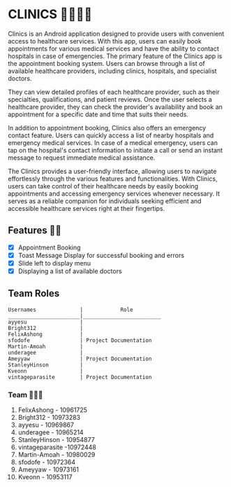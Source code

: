 # CLINICS 👨‍⚕️🧑‍⚕️
Clinics is an Android application designed to provide users with convenient access to healthcare services. 
With this app, users can easily book appointments for various medical services and have the ability to contact hospitals in case of emergencies.
The primary feature of the Clinics app is the appointment booking system. Users can browse through a
list of available healthcare providers, including clinics, hospitals, and specialist doctors.

They can view detailed profiles of each healthcare provider, such as their specialties, qualifications, and patient reviews.
Once the user selects a healthcare provider, they can check the provider's availability and book an appointment for a specific date and time that suits their needs.

In addition to appointment booking, Clinics also offers an emergency contact feature. Users can quickly access a list of nearby hospitals and emergency medical services. 
In case of a medical emergency, users can tap on the hospital's contact information to initiate a call or send an instant message to request immediate medical assistance.

The Clinics provides a user-friendly interface, allowing users to navigate effortlessly through the various features and functionalities.
With Clinics, users can take control of their healthcare needs by easily booking appointments and accessing emergency services whenever necessary.
It serves as a reliable companion for individuals seeking efficient and accessible healthcare services right at their fingertips.


## Features 🔧🔗
- [x] Appointment Booking
- [x] Toast Message Display for successful booking and errors
- [x] Slide left to display menu
- [x] Displaying a list of available doctors
      
## Team Roles
````
Usernames              |            Role
_______________________|_________________________
ayyesu                 |
Bright312              |
FelixAshong            |
sfodofe                | Project Documentation
Martin-Amoah           |
underagee              |
Ameyyaw                | Project Documentation
StanleyHinson          |
Kveonn                 |
vintageparasite        | Project Documentation
````
### Team 👨‍👧‍👦
1. FelixAshong - 10961725
2. Bright312 - 10973283
3. ayyesu - 10969867
4. underagee - 10965214
5. StanleyHinson - 10954877
6. vintageparasite -10972448
7. Martin-Amoah - 10980029
8. sfodofe - 10972364
9. Ameyyaw - 10973161
10. Kveonn - 10953117
